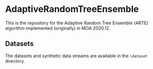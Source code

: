 # AdaptiveRandomTreeEnsemble
This is the repository for the Adaptive Random Tree Ensemble (ARTE) algorithm implemented (originally) in MOA 2020.12. 

## Datasets
The datasets and synthetic data streams are available in the `\dataset` directory.
